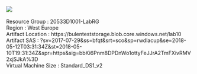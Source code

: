 <a href="https://portal.azure.com/#create/Microsoft.Template/uri/https%3A%2F%2Fraw.githubusercontent.com%2Fbsezgin%2F20533-ImplementingMicrosoftAzureInfrastructureSolutions%2Fmaster%2FAllfiles%2FLabfiles%2FLab10%2FStarter%2FTemplates%2Fazuredeploy.json" target="_blank">
    <img src="https://azuredeploy.net/deploybutton.png"/>
</a>
<br>
<br>
Resource Group : 20533D1001-LabRG
<br>
Region : West Europe
<br>
Artifact Location : https://bulenteststorage.blob.core.windows.net/lab10
<br>
Artifact SAS : ?sv=2017-07-29&ss=bfqt&srt=sco&sp=rwdlacup&se=2018-05-12T03:31:34Z&st=2018-05-10T19:31:34Z&spr=https&sig=bbKi6Pnm8DPDnWo1ottyFeJJrA2TmFXivRMV2xjSJkA%3D
<br>
Virtual Machine Size : Standard_DS1_v2
